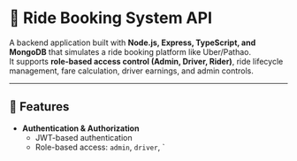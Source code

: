 # 🚖 Ride Booking System API

A backend application built with **Node.js, Express, TypeScript, and MongoDB** that simulates a ride booking platform like Uber/Pathao.  
It supports **role-based access control (Admin, Driver, Rider)**, ride lifecycle management, fare calculation, driver earnings, and admin controls.

---

## 📌 Features

- **Authentication & Authorization**
  - JWT-based authentication
  - Role-based access: `admin`, `driver`, `

